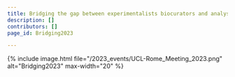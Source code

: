 ```yaml
---
title: Bridging the gap between experimentalists biocurators and analysis tool providers.
description: []
contributors: []
page_id: Bridging2023

---
```


{% include image.html file="/2023_events/UCL-Rome_Meeting_2023.png"  alt="Bridging2023" max-width="20" %}
